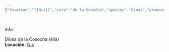```yaml
---
{"location":"[[Nix]]","role":"de la Cosecha","species":"Diosa","pronouns":"élla","reference":"","description":"Diosa de la Cosecha (élla)","statblock":"","patron":"","type":"Personas","dg-publish":true,"dg-publish-dm":true,"dg-path":"Dioses/Karametra.md","permalink":"/dioses/karametra/","dgPassFrontmatter":true}
---
```


<p><span><div data-callout-metadata="" data-callout-fold="" data-callout="info" class="callout node-insert-event"><div class="callout-title" dir="auto"><div class="callout-icon"><svg width="16" height="16"></svg></div><div class="callout-title-inner">Info</div></div><div class="callout-content">
<p dir="auto">Diosa de la Cosecha (élla)<br>
<strong>Locación:</strong> <a data-tooltip-position="top" aria-label="Lugares/Nix.md" data-href="Lugares/Nix.md" href="Lugares/Nix.md" class="internal-link" target="_blank" rel="noopener nofollow">Nix</a></p>
</div></div></span></p>